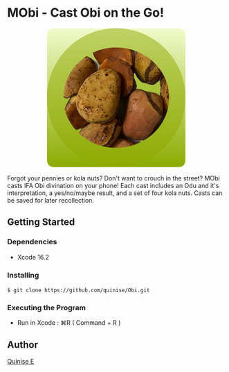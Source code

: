 # MObi - Cast Obi on the Go!

<p align="center">
  <img src="https://github.com/quinise/Obi/blob/main/ObiLogo.png" alt="A cube with a lime green to white ombre background, with a circle of kola nuts foreground"/>
</p>

Forgot your pennies or kola nuts? Don't want to crouch in the street? MObi casts IFA Obi divination on your phone! Each cast includes an Odu and it's interpretation, a yes/no/maybe result, and a set of four kola nuts. Casts can be saved for later recollection.

## Getting Started

### Dependencies

* Xcode 16.2

### Installing

```
$ git clone https://github.com/quinise/Obi.git
```

### Executing the Program

* Run in Xcode : ⌘R ( Command + R )

## Author

[Quinise E](https://quinise.github.io/)
